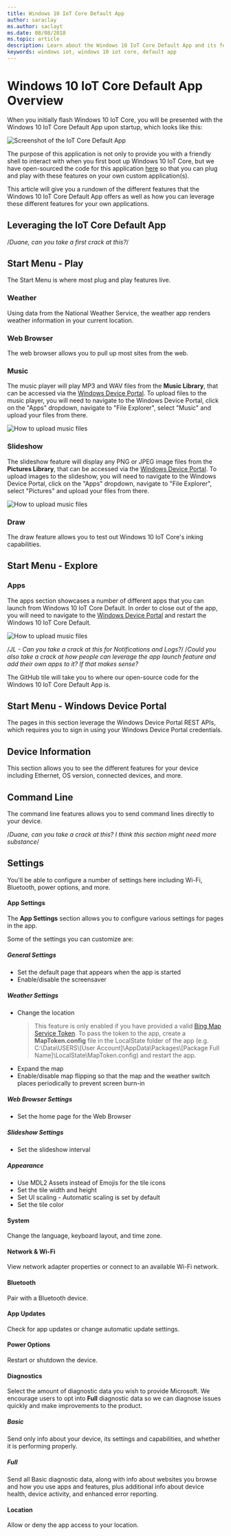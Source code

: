 ```yaml
---
title: Windows 10 IoT Core Default App
author: saraclay
ms.author: saclayt
ms.date: 08/08/2018
ms.topic: article
description: Learn about the Windows 10 IoT Core Default App and its features.
keywords: windows iot, windows 10 iot core, default app
---
```


# Windows 10 IoT Core Default App Overview

When you initially flash Windows 10 IoT Core, you will be presented with the Windows 10 IoT Core Default App upon startup, which looks like this:

![Screenshot of the IoT Core Default App](../media/IoTCoreDefaultApp/DeviceInfoPage-Screenshot.jpg)

The purpose of this application is not only to provide you with a friendly shell to interact with when you first boot up Windows 10 IoT Core, but we have open-sourced the code for this application [here](http://github.com/Microsoft/Windows-iotcore-samples/tree/develop/Samples/IoTCoreDefaultApp/CS) so that you can plug and play with these features on your own custom application(s).

This article will give you a rundown of the different features that the Windows 10 IoT Core Default App offers as well as how you can leverage these different features for your own applications.

## Leveraging the IoT Core Default App 

/*Duane, can you take a first crack at this?*/

## Start Menu - Play

The Start Menu is where most plug and play features live.

### Weather
Using data from the National Weather Service, the weather app renders weather information in your current location.

### Web Browser
The web browser allows you to pull up most sites from the web.

### Music
The music player will play MP3 and WAV files from the **Music Library**, that can be accessed via the [Windows Device Portal](../manage-your-device/DevicePortal.md).  To upload files to the music player, you will need to navigate to the Windows Device Portal, click on the "Apps" dropdown, navigate to "File Explorer", select "Music" and upload your files from there.

![How to upload music files](../media/IoTCoreDefaultApp/music.gif)

### Slideshow
The slideshow feature will display any PNG or JPEG image files from the **Pictures Library**, that can be accessed via the [Windows Device Portal](../manage-your-device/DevicePortal.md). To upload images to the slideshow, you will need to navigate to the Windows Device Portal, click on the "Apps" dropdown, navigate to "File Explorer", select "Pictures" and upload your files from there.

![How to upload music files](../media/IoTCoreDefaultApp/slideshow.gif)

### Draw
The draw feature allows you to test out Windows 10 IoT Core's inking capabilities.

## Start Menu - Explore 

### Apps 
The apps section showcases a number of different apps that you can launch from Windows 10 IoT Core Default. In order to close out of the app, you will need to navigate to the [Windows Device Portal](../manage-your-device/DevicePortal.md) and restart the Windows 10 IoT Core Default.

![How to upload music files](../media/IoTCoreDefaultApp/restart.gif)

/*JL - Can you take a crack at this for Notifications and Logs?*/
/*Could you also take a crack at how people can leverage the app launch feature and add their own apps to it? If that makes sense?*

The GitHub tile will take you to where our open-source code for the Windows 10 IoT Core Default App is.

## Start Menu - Windows Device Portal

The pages in this section leverage the Windows Device Portal REST APIs, which requires you to sign in using your Windows Device Portal credentials.

## Device Information

This section allows you to see the different features for your device including Ethernet, OS version, connected devices, and more.

## Command Line

The command line features allows you to send command lines directly to your device.

/*Duane, can you take a crack at this? I think this section might need more substance*/

## Settings
You'll be able to configure a number of settings here including Wi-Fi, Bluetooth, power options, and more.

#### App Settings
The **App Settings** section allows you to configure various settings for pages in the app.  

Some of the settings you can customize are:

##### General Settings
* Set the default page that appears when the app is started
* Enable/disable the screensaver

##### Weather Settings
* Change the location
  > This feature is only enabled if you have provided a valid [Bing Map Service Token](https://msdn.microsoft.com/en-us/library/ff428642.aspx).  To pass the token to the app, create a **MapToken.config** file in the LocalState folder of the app (e.g. C:\Data\USERS\\[User Account]\AppData\Packages\\[Package Full Name]\LocalState\MapToken.config) and restart the app.
* Expand the map
* Enable/disable map flipping so that the map and the weather switch places periodically to prevent screen burn-in

##### Web Browser Settings
* Set the home page for the Web Browser

##### Slideshow Settings
* Set the slideshow interval

##### Appearance
* Use MDL2 Assets instead of Emojis for the tile icons
* Set the tile width and height
* Set UI scaling - Automatic scaling is set by default
* Set the tile color

#### System
Change the language, keyboard layout, and time zone.

#### Network & Wi-Fi
View network adapter properties or connect to an available Wi-Fi network.

#### Bluetooth
Pair with a Bluetooth device.

#### App Updates
Check for app updates or change automatic update settings.

#### Power Options
Restart or shutdown the device.

#### Diagnostics
Select the amount of diagnostic data you wish to provide Microsoft.  We encourage users to opt into **Full** diagnostic data so we can diagnose issues quickly and make improvements to the product.

##### Basic 
Send only info about your device, its settings and capabilities, and whether it is performing properly.

##### Full
Send all Basic diagnostic data, along with info about websites you browse and how you use apps and features, plus additional info about device health, device activity, and enhanced error reporting.

#### Location
Allow or deny the app access to your location.